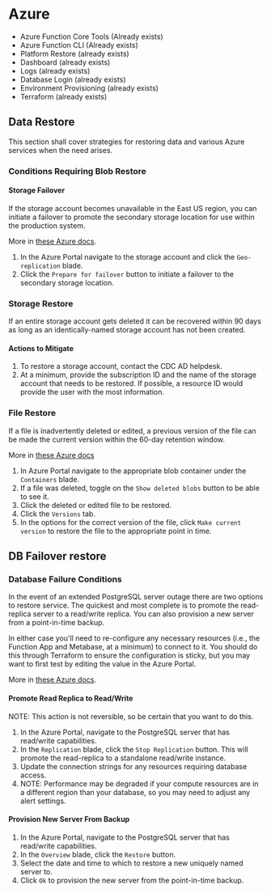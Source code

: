 # Azure

- Azure Function Core Tools (Already exists)
- Azure Function CLI (Already exists)
- Platform Restore (already exists)
- Dashboard (already exists)
- Logs (already exists)
- Database Login (already exists)
- Environment Provisioning (already exists)
- Terraform (already exists)

## Data Restore
This section shall cover strategies for restoring data and various Azure services when the need arises.

### Conditions Requiring Blob Restore

#### Storage Failover

If the storage account becomes unavailable in the East US region, you can initiate a failover to promote the secondary
storage location for use within the production system.

More in [these Azure docs](https://docs.microsoft.com/en-us/azure/storage/common/storage-disaster-recovery-guidance).

1. In the Azure Portal navigate to the storage account and click the `Geo-replication` blade.
2. Click the `Prepare for failover` button to initiate a failover to the secondary storage location.


### Storage Restore

If an entire storage account gets deleted it can be recovered within 90 days as long as an identically-named storage
account has not been created.

#### Actions to Mitigate

1. To restore a storage account, contact the CDC AD helpdesk.
2. At a minimum, provide the subscription ID and the name of the storage account that needs to be restored.  If
   possible, a resource ID would provide the user with the most information.


### File Restore

If a file is inadvertently deleted or edited, a previous version of the file can be made the current version within the
60-day retention window.

More in [these Azure docs](https://learn.microsoft.com/en-us/azure/backup/backup-azure-restore-files-from-vm)

1. In Azure Portal navigate to the appropriate blob container under the `Containers` blade.
2. If a file was deleted, toggle on the `Show deleted blobs` button to be able to see it.
3. Click the deleted or edited file to be restored.
4. Click the `Versions` tab.
5. In the options for the correct version of the file, click `Make current version` to restore the file to the
   appropriate point in time.

## DB Failover restore
### Database Failure Conditions

In the event of an extended PostgreSQL server outage there are two options to restore service. The quickest and most
complete is to promote the read-replica server to a read/write replica. You can also provision a new server from a
point-in-time backup.

In either case you'll need to re-configure any necessary resources (i.e., the Function App and Metabase, at a minimum)
to connect to it. You should do this through Terraform to ensure the configuration is sticky, but you may want to first
test by editing the value in the Azure Portal.

More in
[these Azure docs](https://docs.microsoft.com/en-us/azure/postgresql/concepts-read-replicas?msclkid=186f9575ac6d11eca07f9c72ead6d20d#failover-to-replica).


#### Promote Read Replica to Read/Write

NOTE: This action is not reversible, so be certain that you want to do this.

1. In the Azure Portal, navigate to the PostgreSQL server that has read/write capabilities.
2. In the `Replication` blade, click the `Stop Replication` button. This will promote the read-replica to a standalone
   read/write instance.
3. Update the connection strings for any resources requiring database access.
4. NOTE: Performance may be degraded if your compute resources are in a different region than your database, so you may
   need to adjust any alert settings.


#### Provision New Server From Backup

1. In the Azure Portal, navigate to the PostgreSQL server that has read/write capabilities.
2. In the `Overview` blade, click the `Restore` button.
3. Select the date and time to which to restore a new uniquely named server to.
4. Click `Ok` to provision the new server from the point-in-time backup.
